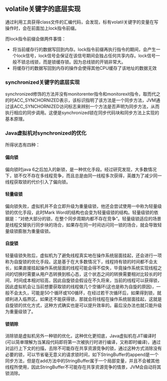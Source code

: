 ## volatile关键字的底层实现
通过利用工具获得class文件的汇编代码，会发现，标有volatil关键字的变量在写操作时，会在前面加上lock指令前缀。

而lock指令前缀会做两件事情：

* 将当前缓存行的数据写回到内存。lock指令前缀再执行指令的期间，会产生一个lock信号，lock信号会保证在该信号期间会独占任何共享内存。lock信号一般不锁总线锁，而是锁缓存锁。因为总线锁的开销非常大。
* 将缓存行的数据写回到内存的操作会使得其他CPU缓存了该地址的数据无效

### synchronized关键字的底层实现
synchronized修饰的方法并没有monitorenter指令和monitorexit指令，取而代之的时ACC_SYNCHORNIZED表示，该标识指明了该方法是一个同步方法，JVM通过该ACC_SYNCHORNIZED访问标志来辨别一个方法是否声明为同步方法，从而执行相应的同步调用。这便是synchronized锁在同步代码块和同步方法上实现的基本原理。

### Java虚拟机对synchronized的优化
所得状态有四种：

#### 偏向锁
偏向锁时java 6之后加入的新锁，是一种优化手段。经过研究发现，大多数情况下，锁不仅不存在多线程竞争，而且总是由同一线程多次获得，英雌为了减少同一线程获取锁的代价引入了偏向锁。
#### 轻量级锁
偏向锁失败，虚拟机并不会立即升级为重量级锁，他还会尝试使用一中称为轻量级锁的优化手段，此时Mark Word的结构也会变为轻量级锁的结构。轻量级锁的依据是：“对绝大部分的锁，在整个同步周期内都不存在竞争”。轻量级锁适应的场景是线程交替执行同步块的场合，如果存在同一时间访问同一锁的场合，就会导致轻量级锁膨胀为重量级锁。
#### 自旋锁
轻量级锁失败后，虚拟机为了避免线程真实地在操作系统层面挂起，还会进行一项称为自旋锁的优化手段。这是基于在大多数情况下，线程持有锁的时间都不会太长，如果直接挂起操作系统层面的线程可能会得不偿失，毕竟操作系统实现线程之间的切换时需要从用户态转换到核心态，这个状态之间的转换需要相对比较长的时间，时间成本相对较高，因此自旋锁会假设在不久将来，当前的线程可以获得锁，因此虚拟机会让当前想要获取锁的线程做几个空循环(这也是称为自旋的原因)，一般不会太久，可能是50个循环或100循环，在经过若干次循环后，如果得到锁，就顺利进入临界区。如果还不能获得锁，那就会将线程在操作系统层面挂起，这就是自旋锁的优化方式，这种方式确实也是可以提升效率的。最后没办法也就只能升级为重量级锁了。
#### 锁销除
消除锁是虚拟机另外一种锁的优化，这种优化更彻底，Java虚拟机在JIT编译时(可以简单理解为当某段代码即将第一次被执行时进行编译，又称即时编译)，通过对运行上下文的扫描，去除不可能存在共享资源竞争的锁，通过这种方式消除没有必要的锁，可以节省毫无意义的请求锁时间，如下StringBuffer的append是一个同步方法，但是在add方法中的StringBuffer属于一个局部变量，并且不会被其他线程所使用，因此StringBuffer不可能存在共享资源竞争的情景，JVM会自动将其锁消除。